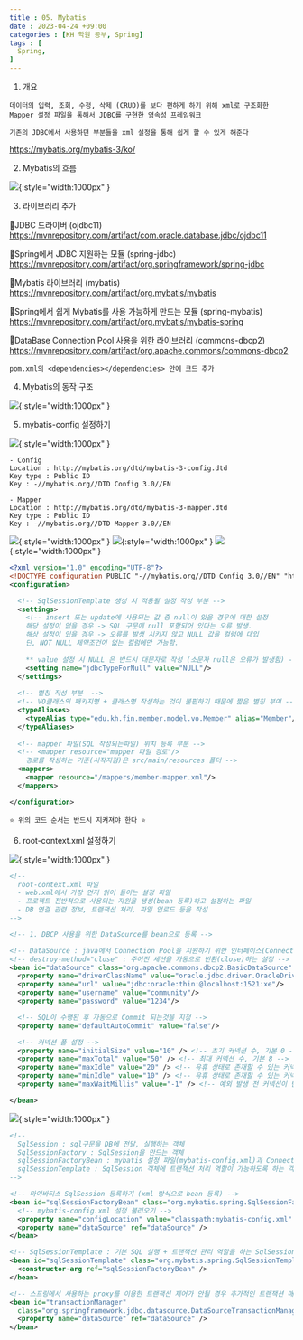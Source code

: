 ```yaml
---
title : 05. Mybatis
date : 2023-04-24 +09:00
categories : [KH 학원 공부, Spring]
tags : [
  Spring,
]
---
```

<!-- ![](/assets/img/Spring/aaaa.png){:style="border:1px solid #eaeaea; border-radius: 7px; padding: 0px;" } -->
<!-- ![](/assets/img/Spring/5-1.png){:style="width:1000px" } -->
<!-- <a href="" target="_blank"></a> -->

1) 개요

```
데이터의 입력, 조회, 수정, 삭제 (CRUD)를 보다 편하게 하기 위해 xml로 구조화한 Mapper 설정 파일을 통해서 JDBC를 구현한 영속성 프레임워크

기존의 JDBC에서 사용하던 부분들을 xml 설정을 통해 쉽게 할 수 있게 해준다
```

<a href="https://mybatis.org/mybatis-3/ko/" target="_blank">https://mybatis.org/mybatis-3/ko/</a>


2) Mybatis의 흐름

![](/assets/img/Spring/5-1.png){:style="width:1000px" }

3) 라이브러리 추가

🔸JDBC 드라이버 (ojdbc11)    
<a href="https://mvnrepository.com/artifact/com.oracle.database.jdbc/ojdbc11" target="_blank">https://mvnrepository.com/artifact/com.oracle.database.jdbc/ojdbc11</a>

🔸Spring에서 JDBC 지원하는 모듈 (spring-jdbc)     
<a href="https://mvnrepository.com/artifact/org.springframework/spring-jdbc" target="_blank">https://mvnrepository.com/artifact/org.springframework/spring-jdbc</a>

🔸Mybatis 라이브러리 (mybatis)     
<a href="https://mvnrepository.com/artifact/org.mybatis/mybatis" target="_blank">https://mvnrepository.com/artifact/org.mybatis/mybatis</a>

🔸Spring에서 쉽게 Mybatis를 사용 가능하게 만드는 모듈 (spring-mybatis)     
<a href="https://mvnrepository.com/artifact/org.mybatis/mybatis-spring" target="_blank">https://mvnrepository.com/artifact/org.mybatis/mybatis-spring</a>

🔸DataBase Connection Pool 사용을 위한 라이브러리 (commons-dbcp2)    
<a href="https://mvnrepository.com/artifact/org.apache.commons/commons-dbcp2" target="_blank">https://mvnrepository.com/artifact/org.apache.commons/commons-dbcp2</a>

`pom.xml의 <dependencies></dependencies> 안에 코드 추가`

4) Mybatis의 동작 구조

![](/assets/img/Spring/5-2.png){:style="width:1000px" }

5) mybatis-config 설정하기

![](/assets/img/Spring/5-3.png){:style="width:1000px" }

```
- Config
Location : http://mybatis.org/dtd/mybatis-3-config.dtd
Key type : Public ID
Key : -//mybatis.org//DTD Config 3.0//EN

- Mapper
Location : http://mybatis.org/dtd/mybatis-3-mapper.dtd
Key type : Public ID
Key : -//mybatis.org//DTD Mapper 3.0//EN
```

![](/assets/img/Spring/5-4.png){:style="width:1000px" }
![](/assets/img/Spring/5-5.png){:style="width:1000px" }
![](/assets/img/Spring/5-6.png){:style="width:1000px" }

```xml
<?xml version="1.0" encoding="UTF-8"?>
<!DOCTYPE configuration PUBLIC "-//mybatis.org//DTD Config 3.0//EN" "http://mybatis.org/dtd/mybatis-3-config.dtd" >
<configuration>

  <!-- SqlSessionTemplate 생성 시 적용될 설정 작성 부분 -->
  <settings>
    <!-- insert 또는 update에 사용되는 값 중 null이 있을 경우에 대한 설정
    해당 설정이 없을 경우 -> SQL 구문에 null 포함되어 있다는 오류 발생.
    해상 설정이 있을 경우 -> 오류를 발생 시키지 않고 NULL 값을 컬럼에 대입
    단, NOT NULL 제약조건이 없는 컬럼에만 가능함.
    
    ** value 설정 시 NULL 은 반드시 대문자로 작성 (소문자 null은 오류가 발생함) -->
    <setting name="jdbcTypeForNull" value="NULL"/>
  </settings>
  
  <!-- 별칭 작성 부분  -->
  <!-- VO클래스의 패키지명 + 클래스명 작성하는 것이 불편하기 때문에 짧은 별칭 부여 -->
  <typeAliases>
    <typeAlias type="edu.kh.fin.member.model.vo.Member" alias="Member"/>
  </typeAliases>
  
  <!-- mapper 파일(SQL 작성되는파일) 위치 등록 부분 -->
  <!-- <mapper resource="mapper 파일 경로"/> 
    경로를 작성하는 기준(시작지점)은 src/main/resources 폴더 -->
  <mappers>
    <mapper resource="/mappers/member-mapper.xml"/>
  </mappers>

</configuration>
```

`⭐ 위의 코드 순서는 반드시 지켜져야 한다 ⭐`

6) root-context.xml 설정하기

![](/assets/img/Spring/5-7.png){:style="width:1000px" }

```xml
<!--
  root-context.xml 파일
  - web.xml에서 가장 먼저 읽어 들이는 설정 파일
  - 프로젝트 전반적으로 사용되는 자원을 생성(bean 등록)하고 설정하는 파일
  - DB 연결 관련 정보, 트랜잭션 처리, 파일 업로드 등을 작성
-->

<!-- 1. DBCP 사용을 위한 DataSource를 bean으로 등록 -->

<!-- DataSource : java에서 Connection Pool을 지원하기 위한 인터페이스(Connection 상위호환) -->
<!-- destroy-method="close" : 주어진 세션을 자동으로 반환(close)하는 설정 -->
<bean id="dataSource" class="org.apache.commons.dbcp2.BasicDataSource" destroy-method="close">
  <property name="driverClassName" value="oracle.jdbc.driver.OracleDriver" />
  <property name="url" value="jdbc:oracle:thin:@localhost:1521:xe"/>
  <property name="username" value="community"/>
  <property name="password" value="1234"/>

  <!-- SQL이 수행된 후 자동으로 Commit 되는것을 지정 -->
  <property name="defaultAutoCommit" value="false"/>

  <!-- 커넥션 풀 설정 -->
  <property name="initialSize" value="10" /> <!-- 초기 커넥션 수, 기본 0 -->
  <property name="maxTotal" value="50" /> <!-- 최대 커넥션 수, 기본 8 -->
  <property name="maxIdle" value="20" /> <!-- 유휴 상태로 존재할 수 있는 커넥션 최대 수, 기본 8 -->
  <property name="minIdle" value="10" /> <!-- 유휴 상태로 존재할 수 있는 커넥션 최소 수, 기본 0 -->
  <property name="maxWaitMillis" value="-1" /> <!-- 예외 발생 전 커넥션이 반환 될 떄 까지 대기하는 최대 시간(ms), 기본 -1(무기한) -->

</bean>
```

![](/assets/img/Spring/5-8.png){:style="width:1000px" }

```xml
<!-- 
  SqlSession : sql구문을 DB에 전달, 실행하는 객체 
  SqlSessionFactory : SqlSession을 만드는 객체 
  sqlSessionFactoryBean : mybatis 설정 파일(mybatis-config.xml)과 Connection Pool 정보를 이용하여 SqlSessionFactory를 만드는 객체 
  sqlSessionTemplate : SqlSession 객체에 트랜잭션 처리 역할이 가능하도록 하는 객체 
-->

<!-- 마이바티스 SqlSession 등록하기 (xml 방식으로 bean 등록) -->
<bean id="sqlSessionFactoryBean" class="org.mybatis.spring.SqlSessionFactoryBean">
  <!-- mybatis-config.xml 설정 불러오기 -->
  <property name="configLocation" value="classpath:mybatis-config.xml" />
  <property name="dataSource" ref="dataSource" />
</bean>

<!-- SqlSessionTemplate : 기본 SQL 실행 + 트랜잭션 관리 역할을 하는 SqlSession을 생성할 수 있게 하는 객체(Spring bean으로 등록해야함.) -->
<bean id="sqlSessionTemplate" class="org.mybatis.spring.SqlSessionTemplate">
  <constructor-arg ref="sqlSessionFactoryBean" />
</bean>

<!-- 스프링에서 사용하는 proxy를 이용한 트랜잭션 제어가 안될 경우 추가적인 트랜잭션 매니저를 추가해서 문제 해결 -->
<bean id="transactionManager" 
  class="org.springframework.jdbc.datasource.DataSourceTransactionManager">
  <property name="dataSource" ref="dataSource" />
</bean>
```
